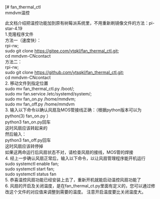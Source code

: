 [# fan_thermal_ctl  
mmdvm温控  

此文档介绍把温控功能加到原有树莓派系统里，不用重新刷镜像文件的方法：pi-star-4.19  
1.克隆程序文件  
方法一（速度快）：  
rpi-rw;   
sudo git clone https://gitee.com/ytqkl/fan_thermal_ctl.git;    
cd mmdvm-CNcontact    
方法二：  
rpi-rw;   
sudo git clone https://github.com/ytsqkl/fan_thermal_ctl.git;  
cd mmdvm-CNcontact    
2. 移动文件到指定位置     
sudo mv fan_thermal_ctl.py /boot/;  
sudo mv fan.service /etc/systemd/system/;  
sudo mv fan_on.py /home/mmdvm;  
sudo mv fan_off.py /home/mmdvm  
3. 输入以下命令以确认风扇及MOS管接线正确：（根据python版本可以为python(3) fan_on.py ）     
python3 fan_on.py回车  
这时风扇应该转起来的  
然后输入：  
python3 fan_off.py回车  
这时风扇应该转停掉  
如果这两命运行后风扇状态不对，请检查风扇的接线，MOS管的焊接  
4. 经上一步确认风扇正常后，输入以下命令，以让风扇管理程序能开机运行      
sudo systemctl enable fan;  
sudo systemctl start fan;  
sudo systemctl status fan  
5. 恭喜温控风扇功能已经安装上去了，重新开机就能启动温控风扇功能了      
6. 风扇的开启及关闭温度，是在fan_thermal_ct.py里面有定义的，您可以通过修改这个文件的对应值来调整到需要的温度。 注意开启温度要比关闭温度大。

